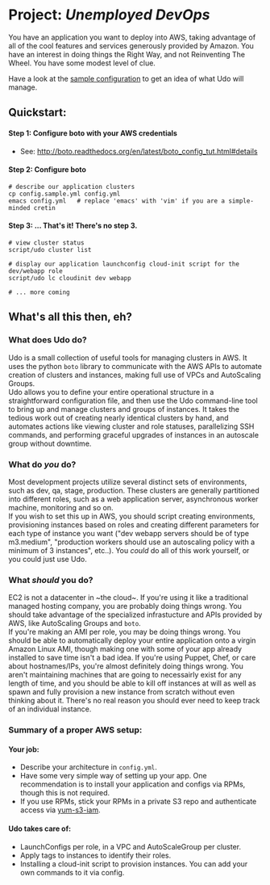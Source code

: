 Project: *Unemployed DevOps*
===

You have an application you want to deploy into AWS, taking advantage of all of the cool features and services generously provided by Amazon. You have an interest in doing things the Right Way, and not Reinventing The Wheel. You have some modest level of clue.

Have a look at the [sample configuration](config.sample.yml) to get an idea of what Udo
will manage.

## Quickstart:  

#### Step 1: Configure boto with your AWS credentials
* See: http://boto.readthedocs.org/en/latest/boto_config_tut.html#details

#### Step 2: Configure boto
```
# describe our application clusters
cp config.sample.yml config.yml
emacs config.yml   # replace 'emacs' with 'vim' if you are a simple-minded cretin
```

#### Step 3: ... That's it! There's no step 3.
```
# view cluster status
script/udo cluster list

# display our application launchconfig cloud-init script for the dev/webapp role
script/udo lc cloudinit dev webapp   

# ... more coming
```


## What's all this then, eh?

### What does Udo do?
Udo is a small collection of useful tools for managing clusters in AWS. It uses the python `boto` library to communicate with the AWS APIs to automate creation of clusters and instances, making full use of VPCs and AutoScaling Groups.  
Udo allows you to define your entire operational structure in a straightforward configuration file, and then use the Udo command-line tool to bring up and manage clusters and groups of instances. It takes the tedious work out of creating nearly identical clusters by hand, and automates actions like viewing cluster and role statuses, parallelizing SSH commands, and performing graceful upgrades of instances in an autoscale group without downtime.

### What do _you_ do?
Most development projects utilize several distinct sets of environments, such as dev, qa, stage, production. These clusters are generally partitioned into different roles, such as a web application server, asynchronous worker machine, monitoring and so on.  
If you wish to set this up in AWS, you should script creating environments, provisioning instances based on roles and creating different parameters for each type of instance you want ("dev webapp servers should be of type m3.medium", "production workers should use an autoscaling policy with a minimum of 3 instances", etc..).
You *could* do all of this work yourself, or you could just use Udo.

### What _should_ you do?
EC2 is not a datacenter in ~the cloud~. If you're using it like a traditional managed hosting company, you are probably doing things wrong. You should take advantage of the specialized infrastucture and APIs provided by AWS, like AutoScaling Groups and `boto`.  
If you're making an AMI per role, you may be doing things wrong. You should be able to automatically deploy your entire application onto a virgin Amazon Linux AMI, though making one with some of your app already installed to save time isn't a bad idea.
If you're using Puppet, Chef, or care about hostnames/IPs, you're almost definitely doing things wrong. You aren't maintaining machines that are going to necessairly exist for any length of time, and you should be able to kill off instances at will as well as spawn and fully provision a new instance from scratch without even thinking about it. There's no real reason you should ever need to keep track of an individual instance.


### Summary of a proper AWS setup:

#### Your job:
- Describe your architecture in `config.yml`.
- Have some very simple way of setting up your app. One recommendation is to install your application and configs via RPMs, though this is not required.
- If you use RPMs, stick your RPMs in a private S3 repo and authenticate access via [yum-s3-iam](https://github.com/seporaitis/yum-s3-iam).

#### Udo takes care of:
- LaunchConfigs per role, in a VPC and AutoScaleGroup per cluster.
- Apply tags to instances to identify their roles.
- Installing a cloud-init script to provision instances. You can add your own commands to it via config.
